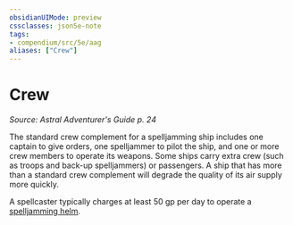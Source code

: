 ```yaml
---
obsidianUIMode: preview
cssclasses: json5e-note
tags:
- compendium/src/5e/aag
aliases: ["Crew"]
---
```

# Crew
*Source: Astral Adventurer's Guide p. 24* 

The standard crew complement for a spelljamming ship includes one captain to give orders, one spelljammer to pilot the ship, and one or more crew members to operate its weapons. Some ships carry extra crew (such as troops and back-up spelljammers) or passengers. A ship that has more than a standard crew complement will degrade the quality of its air supply more quickly.

A spellcaster typically charges at least 50 gp per day to operate a [spelljamming helm](/Systems/5e/items/spelljamming-helm-aag.md).